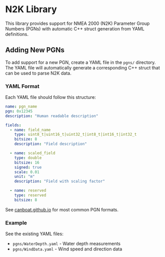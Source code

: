 # N2K Library

This library provides support for NMEA 2000 (N2K) Parameter Group Numbers (PGNs) with automatic C++ struct generation from YAML definitions.

## Adding New PGNs

To add support for a new PGN, create a YAML file in the `pgns/` directory. The YAML file will automatically generate a corresponding C++ struct that can be used to parse N2K data.

### YAML Format

Each YAML file should follow this structure:

```yaml
name: pgn_name
pgn: 0x12345
description: "Human readable description"

fields:
  - name: field_name
    type: uint8_t|uint16_t|uint32_t|int8_t|int16_t|int32_t
    bitsize: 8
    description: "Field description"

  - name: scaled_field
    type: double
    bitsize: 16
    signed: true
    scale: 0.01
    unit: "m"
    description: "Field with scaling factor"

  - name: reserved
    type: reserved
    bitsize: 8
```

See [canboat.github.io](https://canboat.github.io/canboat/canboat.html) for most common PGN formats.

### Example

See the existing YAML files:
- `pgns/WaterDepth.yaml` - Water depth measurements
- `pgns/WindData.yaml` - Wind speed and direction data
